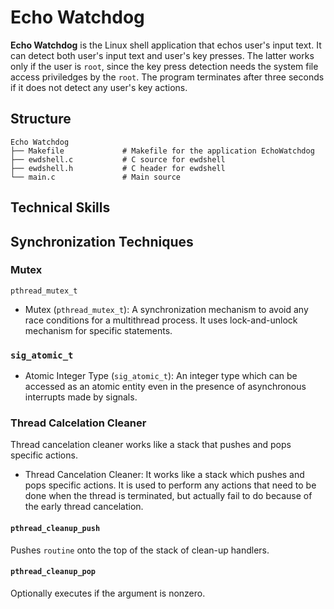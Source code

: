 # Echo Watchdog
**Echo Watchdog** is the Linux shell application that echos user's input text.
It can detect both user's input text and user's key presses.
The latter works only if the user is `root`, since the key press detection needs the system file access priviledges by the `root`.
The program terminates after three seconds if it does not detect any user's key actions.

## Structure
```
Echo Watchdog
├── Makefile             # Makefile for the application EchoWatchdog 
├── ewdshell.c           # C source for ewdshell
├── ewdshell.h           # C header for ewdshell
└── main.c               # Main source
```
## Technical Skills
## Synchronization Techniques
### Mutex
`pthread_mutex_t`
* Mutex (`pthread_mutex_t`): A synchronization mechanism to avoid any race conditions for a multithread process. It uses lock-and-unlock mechanism for specific statements.

### `sig_atomic_t`
* Atomic Integer Type (`sig_atomic_t`): An integer type which can be accessed as an atomic entity even in the presence of asynchronous interrupts made by signals.

### Thread Calcelation Cleaner
Thread cancelation cleaner works like a stack that pushes and pops specific actions.

* Thread Cancelation Cleaner: It works like a stack which pushes and pops specific actions. It is used to perform any actions that need to be done when the thread is terminated, but actually fail to do because of the early thread cancelation.

#### `pthread_cleanup_push`
Pushes `routine` onto the top of the stack of clean-up handlers.

#### `pthread_cleanup_pop`
Optionally executes if the argument is nonzero.
